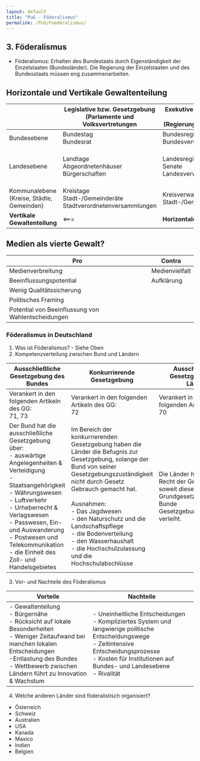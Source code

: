 ```yaml
---
layout: default
title: "PuG - Föderalismus"
permalink: /PuG/Foederalismus/
---
```


## 3. Föderalismus

- Föderalismus: Erhalten des Bundestaats durch Eigenständigkeit der Einzelstaaten (Bundesländer). Die Regierung der Einzelstaaten und des Bundesstaats müssen eng zusammenarbeiten.

## Horizontale und Vertikale Gewaltenteilung

||Legislative bzw. Gesetzgebung<br>(Parlamente und Volksvertretungen|Exekutive bzw. Vollziehende Gewalt <br>(Regierungen, Verwaltungen)|Judikative bzw. Rechtsprechung <br>(Gerichte)|
|--|--|--|--|
|Bundesebene|Bundestag<br>Bundesrat|Bundesregierung<br>Bundesverwaltungen|Bundesgerichtshof<br>Oberste Gerichte|
|Landesebene|Landtage<br>Abgeordnetenhäuser<br>Bürgerschaften|Landesregierungen<br>Senate<br>Landesverwaltungen|Oberstes Landesgericht<br>Oberlandesgericht<br>Landgerichte<br>Amtsgerichte|
|Kommunalebene<br>(Kreise, Städte, Gemeinden)|Kreistage<br>Stadt-/Gemeinderäte<br>Stadtverordnetenversammlungen|Kreisverwaltungen<br>Stadt-/Gemeindeverwaltungen|
|**Vertikale Gewaltenteilung**|<===|**Horizontale Gewaltenteilung**|===>|

## Medien als vierte Gewalt?

|Pro|Contra|
|--|--|
|Medienverbreitung|Medienvielfalt|
|Beeinflussungspotential|Aufklärung|
|Wenig Qualitätssicherung||
|Politisches Framing||
|Potential von Beeinflussung von Wahlentscheidungen||

### Föderalismus in Deutschland

1. Was ist Föderalismus? - Siehe Oben
2. Kompetenzverteilung zwischen Bund und Ländern

|Ausschließliche Gesetzgebung des Bundes|Konkurrierende Gesetzgebung| Ausschließliche Gesetzgebung der Länder|
|--|--|--|
|Verankert in den folgenden Artikeln des GG:<br> 71, 73|Verankert in den folgenden Artikeln des GG:<br> 72|Verankert in den folgenden Artikeln des GG: <br> 70|
|Der Bund hat die ausschließliche Gesetzgebung über:<br>- auswärtige Angelegenheiten & Verteidigung<br>- Staatsangehörigkeit<br>- Währungswesen<br>- Luftverkehr<br>- Urheberrecht & Verlagswesen<br>- Passwesen, Ein- und Auswanderung<br>- Postwesen und Telekommunikation<br>- die Einheit des Zoll- und Handelsgebietes|Im Bereich der konkurrierenden Gesetzgebung haben die Länder die Befugnis zur Gesetzgebung, solange der Bund von seiner Gesetzgebungszuständigkeit nicht durch Gesetz Gebrauch gemacht hat.<br><br>Ausnahmen:<br> - Das Jagdwesen<br>- den Naturschutz und die Landschaftspflege<br>- die Bodenverteilung<br>- den Wasserhaushalt<br>- die Hochschulzulassung und die Hochschulabschlüsse|Die Länder haben das Recht der Gesetzgebung, soweit dieses Grundgesetz nicht dem Bunde Gesetzgebungsbefugnisse verleiht.|

3. Vor- und Nachteile des Föderalismus

|Vorteile|Nachteile|
|--|--|
|- Gewaltenteilung<br>- Bürgernähe<br>- Rücksicht auf lokale Besonderheiten<br>- Weniger Zeitaufwand bei manchen lokalen Entscheidungen<br>-Entlastung des Bundes<br>- Wettbewerb zwischen Ländern führt zu Innovation & Wachstum|- Uneinheitliche Entscheidungen<br>- Kompliziertes System und langwierige politische Entscheidungswege<br>- Zeitintensive Entscheidungsprozesse<br>- Kosten für Institutionen auf Bundes- und Landesebene<br>- Rivalität|

4. Welche anderen Länder sind föderalistisch organisiert?

- Österreich
- Schweiz
- Australien
- USA
- Kanada
- Maxico
- Indien
- Belgien
